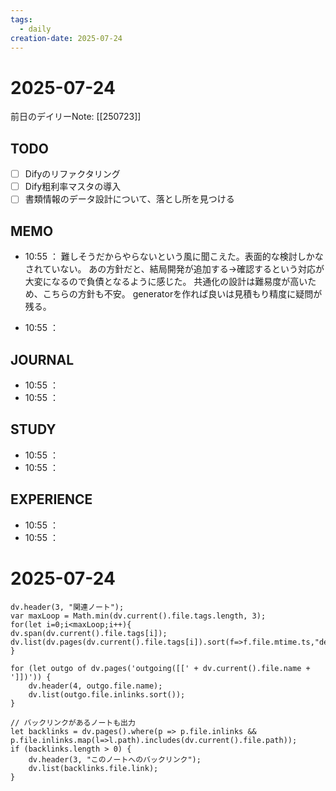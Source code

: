 ```yaml
---
tags:
  - daily
creation-date: 2025-07-24
---
```


# 2025-07-24

 
前日のデイリーNote: [[250723]]

## TODO
- [ ] Difyのリファクタリング
- [ ] Dify粗利率マスタの導入
- [ ] 書類情報のデータ設計について、落とし所を見つける

## MEMO
- 10:55 ：
  難しそうだからやらないという風に聞こえた。表面的な検討しかなされていない。
  あの方針だと、結局開発が追加する→確認するという対応が大変になるので負債となるように感じた。
  共通化の設計は難易度が高いため、こちらの方針も不安。
  generatorを作れば良いは見積もり精度に疑問が残る。
  
- 10:55 ：

## JOURNAL
- 10:55 ：
- 10:55 ：

## STUDY
- 10:55 ：
- 10:55 ：

## EXPERIENCE
- 10:55 ：
- 10:55 ：
# 2025-07-24

 

```dataviewjs
dv.header(3, "関連ノート");
var maxLoop = Math.min(dv.current().file.tags.length, 3);
for(let i=0;i<maxLoop;i++){
dv.span(dv.current().file.tags[i]);
dv.list(dv.pages(dv.current().file.tags[i]).sort(f=>f.file.mtime.ts,"desc").limit(15).file.link);
}

for (let outgo of dv.pages('outgoing([[' + dv.current().file.name + ']])')) {
    dv.header(4, outgo.file.name);
    dv.list(outgo.file.inlinks.sort());
}

// バックリンクがあるノートも出力
let backlinks = dv.pages().where(p => p.file.inlinks && p.file.inlinks.map(l=>l.path).includes(dv.current().file.path));
if (backlinks.length > 0) {
    dv.header(3, "このノートへのバックリンク");
    dv.list(backlinks.file.link);
}
```